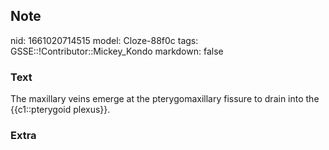 ## Note
nid: 1661020714515
model: Cloze-88f0c
tags: GSSE::!Contributor::Mickey_Kondo
markdown: false

### Text
The maxillary veins emerge at the pterygomaxillary fissure to drain into the {{c1::pterygoid plexus}}.

### Extra


